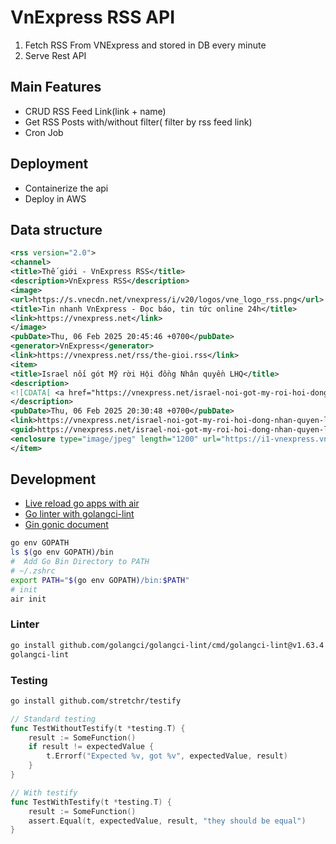 # VnExpress RSS API

1. Fetch RSS From VNExpress and stored in DB every minute
2. Serve Rest API

## Main Features

- CRUD RSS Feed Link(link + name)
- Get RSS Posts with/without filter( filter by rss feed link)
- Cron Job

## Deployment

- Containerize the api
- Deploy in AWS

## Data structure

```xml
<rss version="2.0">
<channel>
<title>Thế giới - VnExpress RSS</title>
<description>VnExpress RSS</description>
<image>
<url>https://s.vnecdn.net/vnexpress/i/v20/logos/vne_logo_rss.png</url>
<title>Tin nhanh VnExpress - Đọc báo, tin tức online 24h</title>
<link>https://vnexpress.net</link>
</image>
<pubDate>Thu, 06 Feb 2025 20:45:46 +0700</pubDate>
<generator>VnExpress</generator>
<link>https://vnexpress.net/rss/the-gioi.rss</link>
<item>
<title>Israel nối gót Mỹ rời Hội đồng Nhân quyền LHQ</title>
<description>
<![CDATA[ <a href="https://vnexpress.net/israel-noi-got-my-roi-hoi-dong-nhan-quyen-lhq-4846612.html"><img src="https://i1-vnexpress.vnecdn.net/2025/02/06/afp-20250123-36vm3wf-v1-highre-6597-7613-1738846835.jpg?w=1200&h=0&q=100&dpr=1&fit=crop&s=EZLAecVUZhLBSg818oeXbA"></a></br>Ngoại trưởng Israel cho biết nước này sẽ rút khỏi Hội đồng Nhân quyền Liên Hợp Quốc, hưởng ứng quyết định tương tự của Mỹ. ]]>
</description>
<pubDate>Thu, 06 Feb 2025 20:30:48 +0700</pubDate>
<link>https://vnexpress.net/israel-noi-got-my-roi-hoi-dong-nhan-quyen-lhq-4846612.html</link>
<guid>https://vnexpress.net/israel-noi-got-my-roi-hoi-dong-nhan-quyen-lhq-4846612.html</guid>
<enclosure type="image/jpeg" length="1200" url="https://i1-vnexpress.vnecdn.net/2025/02/06/afp-20250123-36vm3wf-v1-highre-6597-7613-1738846835.jpg?w=1200&h=0&q=100&dpr=1&fit=crop&s=EZLAecVUZhLBSg818oeXbA"/>
</item>
```

## Development

- [Live reload go apps with air](https://github.com/air-verse/air)
- [Go linter with golangci-lint](https://golangci-lint.run/welcome/install/)
- [Gin gonic document](https://gin-gonic.com/docs/)

```sh
go env GOPATH
ls $(go env GOPATH)/bin
#  Add Go Bin Directory to PATH
# ~/.zshrc
export PATH="$(go env GOPATH)/bin:$PATH"
# init
air init
```

### Linter

```sh
go install github.com/golangci/golangci-lint/cmd/golangci-lint@v1.63.4
golangci-lint
```

### Testing

```sh
go install github.com/stretchr/testify
```

```go
// Standard testing
func TestWithoutTestify(t *testing.T) {
    result := SomeFunction()
    if result != expectedValue {
        t.Errorf("Expected %v, got %v", expectedValue, result)
    }
}

// With testify
func TestWithTestify(t *testing.T) {
    result := SomeFunction()
    assert.Equal(t, expectedValue, result, "they should be equal")
}
```
